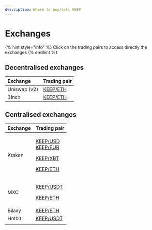 ```yaml
---
description: Where to buy/sell KEEP
---
```


# Exchanges

{% hint style="info" %}
Click on the trading pairs to access directly the exchanges
{% endhint %}

## Decentralised exchanges

| Exchange | Trading pair |
| :--- | :--- |
| Uniswap \(v2\) | [KEEP/ETH](https://uniswap.exchange/swap/0x85eee30c52b0b379b046fb0f85f4f3dc3009afec) |
| 1Inch | [KEEP/ETH](https://1inch.exchange/#/r/0x050F788d09395724777a67Dd08bE127cF70dd238/0xeeeeeeeeeeeeeeeeeeeeeeeeeeeeeeeeeeeeeeee/0x85eee30c52b0b379b046fb0f85f4f3dc3009afec) |

## Centralised exchanges

<table>
  <thead>
    <tr>
      <th style="text-align:left">Exchange</th>
      <th style="text-align:left">Trading pair</th>
    </tr>
  </thead>
  <tbody>
    <tr>
      <td style="text-align:left">Kraken</td>
      <td style="text-align:left">
        <p><a href="https://trade.kraken.com/markets/kraken/keep/usd">KEEP/USD</a>
          <br
          /><a href="https://trade.kraken.com/markets/kraken/keep/eur">KEEP/EUR</a>
        </p>
        <p><a href="https://trade.kraken.com/markets/kraken/keep/xbt">KEEP/XBT</a>
        </p>
        <p><a href="https://trade.kraken.com/markets/kraken/keep/eth">KEEP/ETH</a>
        </p>
      </td>
    </tr>
    <tr>
      <td style="text-align:left">MXC</td>
      <td style="text-align:left">
        <p><a href="https://www.mxc.com/trade/easy#KEEP_USDT">KEEP/USDT</a>
        </p>
        <p><a href="https://www.mxc.com/trade/easy#KEEP_ETH">KEEP/ETH</a>
        </p>
      </td>
    </tr>
    <tr>
      <td style="text-align:left">Bilaxy</td>
      <td style="text-align:left"><a href="https://bilaxy.com/trade/KEEP_ETH">KEEP/ETH</a>
      </td>
    </tr>
    <tr>
      <td style="text-align:left">Hotbit</td>
      <td style="text-align:left"><a href="https://www.hotbit.io/exchange?symbol=KEEP_USDT">KEEP/USDT</a>
      </td>
    </tr>
    <tr>
      <td style="text-align:left"></td>
      <td style="text-align:left"></td>
    </tr>
  </tbody>
</table>







